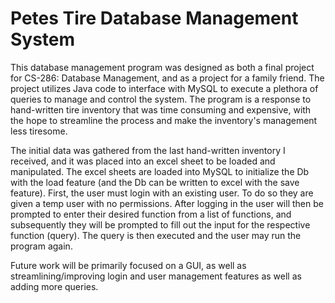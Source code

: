 # Petes Tire Database Management System
This database management program was designed as both a final project for CS-286: Database Management, and as a project for a family friend. The project utilizes Java code to interface with MySQL to execute a plethora of queries to manage and control the system. The program is a response to hand-written tire inventory that was time consuming and expensive, with the hope to streamline the process and make the inventory's management less tiresome.

The initial data was gathered from the last hand-written inventory I received, and it was placed into an excel sheet to be loaded and manipulated. The excel sheets are loaded into MySQL to initialize the Db with the load feature (and the Db can be written to excel with the save feature). First, the user must login with an existing user. To do so they are given a temp user with no permissions. After logging in the user will then be prompted to enter their desired function from a list of functions, and subsequently they will be prompted to fill out the input for the respective function (query). The query is then executed and the user may run the program again.

Future work will be primarily focused on a GUI, as well as streamlining/improving login and user management features as well as adding more queries.
